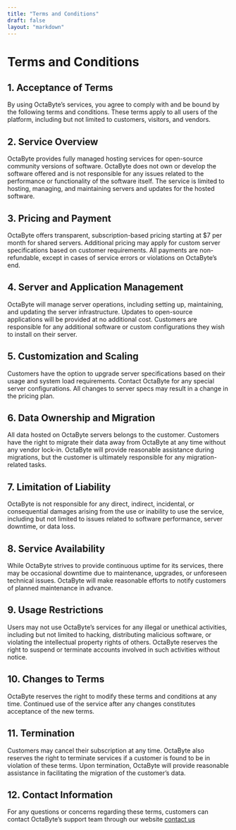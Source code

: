 ```yaml
---
title: "Terms and Conditions"
draft: false
layout: "markdown"
---
```


# Terms and Conditions

## 1. Acceptance of Terms

By using OctaByte’s services, you agree to comply with and be bound by the following terms and conditions. These terms apply to all users of the platform, including but not limited to customers, visitors, and vendors.

## 2. Service Overview

OctaByte provides fully managed hosting services for open-source community versions of software. OctaByte does not own or develop the software offered and is not responsible for any issues related to the performance or functionality of the software itself. The service is limited to hosting, managing, and maintaining servers and updates for the hosted software.

## 3. Pricing and Payment

OctaByte offers transparent, subscription-based pricing starting at $7 per month for shared servers. Additional pricing may apply for custom server specifications based on customer requirements. All payments are non-refundable, except in cases of service errors or violations on OctaByte’s end.

## 4. Server and Application Management

OctaByte will manage server operations, including setting up, maintaining, and updating the server infrastructure. Updates to open-source applications will be provided at no additional cost. Customers are responsible for any additional software or custom configurations they wish to install on their server.

## 5. Customization and Scaling

Customers have the option to upgrade server specifications based on their usage and system load requirements. Contact OctaByte for any special server configurations. All changes to server specs may result in a change in the pricing plan.

## 6. Data Ownership and Migration

All data hosted on OctaByte servers belongs to the customer. Customers have the right to migrate their data away from OctaByte at any time without any vendor lock-in. OctaByte will provide reasonable assistance during migrations, but the customer is ultimately responsible for any migration-related tasks.

## 7. Limitation of Liability

OctaByte is not responsible for any direct, indirect, incidental, or consequential damages arising from the use or inability to use the service, including but not limited to issues related to software performance, server downtime, or data loss.

## 8. Service Availability

While OctaByte strives to provide continuous uptime for its services, there may be occasional downtime due to maintenance, upgrades, or unforeseen technical issues. OctaByte will make reasonable efforts to notify customers of planned maintenance in advance.

## 9. Usage Restrictions

Users may not use OctaByte’s services for any illegal or unethical activities, including but not limited to hacking, distributing malicious software, or violating the intellectual property rights of others. OctaByte reserves the right to suspend or terminate accounts involved in such activities without notice.

## 10. Changes to Terms

OctaByte reserves the right to modify these terms and conditions at any time. Continued use of the service after any changes constitutes acceptance of the new terms.

## 11. Termination

Customers may cancel their subscription at any time. OctaByte also reserves the right to terminate services if a customer is found to be in violation of these terms. Upon termination, OctaByte will provide reasonable assistance in facilitating the migration of the customer’s data.

## 12. Contact Information

For any questions or concerns regarding these terms, customers can contact OctaByte’s support team through our website [contact us](/contact-us)
